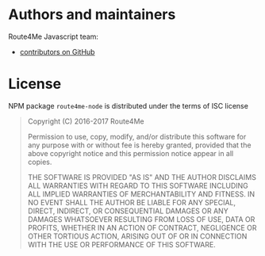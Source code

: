 
[//]: # ( { % GitHubContributors % } )
[//]: # ( { % endGitHubContributors % } )

# Authors and maintainers

Route4Me Javascript team:

* [contributors on GitHub](https://github.com/route4me/route4me-nodejs-sdk/graphs/contributors)

# License

NPM package `route4me-node` is distributed under the terms of ISC license

> Copyright (C) 2016-2017 Route4Me
> 
> Permission to use, copy, modify, and/or distribute this software for any purpose with or without fee is hereby granted, provided that the above copyright notice and this permission notice appear in all copies.
> 
> THE SOFTWARE IS PROVIDED "AS IS" AND THE AUTHOR DISCLAIMS ALL WARRANTIES WITH REGARD TO THIS SOFTWARE INCLUDING ALL IMPLIED WARRANTIES OF MERCHANTABILITY AND FITNESS. IN NO EVENT SHALL THE AUTHOR BE LIABLE FOR ANY SPECIAL, DIRECT, INDIRECT, OR CONSEQUENTIAL DAMAGES OR ANY DAMAGES WHATSOEVER RESULTING FROM LOSS OF USE, DATA OR PROFITS, WHETHER IN AN ACTION OF CONTRACT, NEGLIGENCE OR OTHER TORTIOUS ACTION, ARISING OUT OF OR IN CONNECTION WITH THE USE OR PERFORMANCE OF THIS SOFTWARE.
